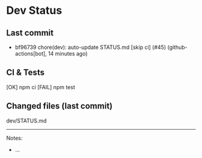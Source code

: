 # Dev Status

## Last commit
- bf96739 chore(dev): auto-update STATUS.md [skip ci] (#45) (github-actions[bot], 14 minutes ago)
## CI & Tests
[OK] npm ci
[FAIL] npm test

## Changed files (last commit)
dev/STATUS.md

---
Notes:
- ...
